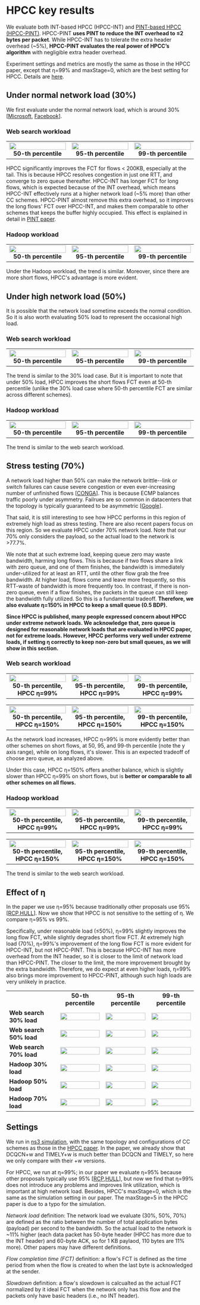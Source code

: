 # HPCC key results

We evaluate both INT-based HPCC (HPCC-INT) and [PINT-based HPCC (HPCC-PINT)](https://liyuliang001.github.io/publications/pint.pdf). HPCC-PINT **uses PINT to reduce the INT overhead to ≤2 bytes per packet**. While HPCC-INT has to tolerate the extra header overhead (~5%), **HPCC-PINT evaluates the real power of HPCC’s algorithm** with negligible extra header overhead.

Experiment settings and metrics are mostly the same as those in the HPCC paper, except that η=99% and maxStage=0, which are the best setting for HPCC. Details are [here](#settings).


## Under normal network load (30%)
We first evaluate under the normal network load, which is around 30% [[Microsoft](https://conferences.sigcomm.org/sigcomm/2017/files/program-kbnets/keynote-2.pdf), [Facebook](https://conferences.sigcomm.org/sigcomm/2015/pdf/papers/p123.pdf)].

### Web search workload
<table>
    <tr>
      <td align="center"><img src="figs/fct_wb30_50pct.png" width="100%"> <b>50-th percentile</b></td>
      <td align="center"><img src="figs/fct_wb30_95pct.png" width="100%"> <b>95-th percentile</b></td>
      <td align="center"><img src="figs/fct_wb30_99pct.png" width="100%"> <b>99-th percentile</b></td>
    </tr>
</table>

HPCC significantly improves the FCT for flows < 200KB, especially at the tail. This is because HPCC resolves congestion in just one RTT, and converge to zero queue thereafter. HPCC-INT has longer FCT for long flows, which is expected because of the INT overhead, which means HPCC-INT effectively runs at a higher network load (~5% more) than other CC schemes. HPCC-PINT almost remove this extra overhead, so it improves the long flows' FCT over HPCC-INT, and makes them comparable to other schemes that keeps the buffer highly occupied. This effect is explained in detail in [PINT paper](https://liyuliang001.github.io/publications/pint.pdf).

### Hadoop workload
<table>
    <tr>
      <td align="center"><img src="figs/fct_fb30_50pct.png" width="100%"> <b>50-th percentile</b></td>
      <td align="center"><img src="figs/fct_fb30_95pct.png" width="100%"> <b>95-th percentile</b></td>
      <td align="center"><img src="figs/fct_fb30_99pct.png" width="100%"> <b>99-th percentile</b></td>
    </tr>
</table>


Under the Hadoop workload, the trend is similar. Moreover, since there are more short flows, HPCC's advantage is more evident.

## Under high network load (50%)
It is possible that the network load sometime exceeds the normal condition. So it is also worth evaluating 50% load to represent the occasional high load.

### Web search workload
<table>
    <tr>
      <td align="center"><img src="figs/fct_wb50_50pct.png" width="100%"> <b>50-th percentile</b></td>
      <td align="center"><img src="figs/fct_wb50_95pct.png" width="100%"> <b>95-th percentile</b></td>
      <td align="center"><img src="figs/fct_wb50_99pct.png" width="100%"> <b>99-th percentile</b></td>
    </tr>
</table>

The trend is similar to the 30% load case. But it is important to note that under 50% load, HPCC improves the short flows FCT even at 50-th percentile (unlike the 30% load case where 50-th percentile FCT are similar across different schemes).

### Hadoop workload
<table>
    <tr>
      <td align="center"><img src="figs/fct_fb50_50pct.png" width="100%"> <b>50-th percentile</b></td>
      <td align="center"><img src="figs/fct_fb50_95pct.png" width="100%"> <b>95-th percentile</b></td>
      <td align="center"><img src="figs/fct_fb50_99pct.png" width="100%"> <b>99-th percentile</b></td>
    </tr>
</table>

The trend is similar to the web search workload.

## Stress testing (70%)
A network load higher than 50% can make the network brittle--link or switch failures can cause severe congestion or even ever-increasing number of unfinished flows [[CONGA](https://people.csail.mit.edu/alizadeh/papers/conga-sigcomm14.pdf)]. This is because ECMP balances traffic poorly under asymmetry. Failrues are so common in datacenters that the topology is typically guaranteed to be asymmetric [[Google](http://www.sysnet.ucsd.edu/sysnet/miscpapers/wcmp-eurosys-final.pdf)].

That said, it is still interesting to see how HPCC performs in this region of extremely high load as stress testing. There are also recent papers focus on this region. So we evaluate HPCC under 70% network load. Note that our 70% only considers the payload, so the actual load to the network is >77.7%.

We note that at such extreme load, keeping queue zero may waste bandwidth, harming long flows. This is because if two flows share a link with zero queue, and one of them finishes, the bandwidth is immediately under-utilized for at least an RTT, until the other flow grab the free bandwidth. At higher load, flows come and leave more frequently, so this RTT-waste of bandwidth is more frequently too. In contrast, if there is non-zero queue, even if a flow finishes, the packets in the queue can still keep the bandwidth fully utilized. So this is a fundamental tradeoff.  **Therefore, we also evaluate η=150% in HPCC to keep a small queue (0.5 BDP).**

**Since HPCC is published, many people expressed concern about HPCC under extreme network loads. We acknowledge that, zero queue is designed for reasonable network loads that are evaluated in HPCC paper, not for extreme loads. However, HPCC performs very well under extreme loads, if setting η correctly to keep non-zero but small queues, as we will show in this section.**

### Web search workload
<table>
    <tr>
      <td align="center"><img src="figs/fct_wb70_50pct.png" width="100%"> <b>50-th percentile, HPCC η=99%</b></td>
      <td align="center"><img src="figs/fct_wb70_95pct.png" width="100%"> <b>95-th percentile, HPCC η=99%</b></td>
      <td align="center"><img src="figs/fct_wb70_99pct.png" width="100%"> <b>99-th percentile, HPCC η=99%</b></td>
    </tr>
</table>

<table>
    <tr>
      <td align="center"><img src="figs/fct_wb70_utgt150_50pct.png" width="100%"> <b>50-th percentile, HPCC η=150%</b></td>
      <td align="center"><img src="figs/fct_wb70_utgt150_95pct.png" width="100%"> <b>95-th percentile, HPCC η=150%</b></td>
      <td align="center"><img src="figs/fct_wb70_utgt150_99pct.png" width="100%"> <b>99-th percentile, HPCC η=150%</b></td>
    </tr>
</table>

As the network load increases, HPCC η=99% is more evidently better than other schemes on short flows, at 50, 95, and 99-th percentile (note the y axis range), while on long flows, it's slower. This is an expected tradeoff of choose zero queue, as analyzed above.

Under this case, HPCC η=150% offers another balance, which is slightly slower than HPCC η=99% on short flows, but is **better or comparable to all other schemes on all flows.** 


### Hadoop workload
<table>
    <tr>
      <td align="center"><img src="figs/fct_fb70_50pct.png" width="100%"> <b>50-th percentile, HPCC η=99%</b></td>
      <td align="center"><img src="figs/fct_fb70_95pct.png" width="100%"> <b>95-th percentile, HPCC η=99%</b></td>
      <td align="center"><img src="figs/fct_fb70_99pct.png" width="100%"> <b>99-th percentile, HPCC η=99%</b></td>
    </tr>
</table>

<table>
    <tr>
      <td align="center"><img src="figs/fct_fb70_utgt150_50pct.png" width="100%"> <b>50-th percentile, HPCC η=150%</b></td>
      <td align="center"><img src="figs/fct_fb70_utgt150_95pct.png" width="100%"> <b>95-th percentile, HPCC η=150%</b></td>
      <td align="center"><img src="figs/fct_fb70_utgt150_99pct.png" width="100%"> <b>99-th percentile, HPCC η=150%</b></td>
    </tr>
</table>

The trend is similar to the web search workload.

## Effect of η
In the paper we use η=95% because traditionally other proposals use 95% [[RCP](http://yuba.stanford.edu/~nanditad/thesis-NanditaD.pdf),[HULL](https://www.usenix.org/system/files/conference/nsdi12/nsdi12-final187.pdf)]. Now we show that HPCC is not sensitive to the setting of η. We compare η=95% vs 99%.

Specifically, under reasonable load (≤50%), η=99% slightly improves the long flow FCT, while slightly degrades short flow FCT. At extremely high load (70%), η=99%'s improvement of the long flow FCT is more evident for HPCC-INT, but not HPCC-PINT. This is because HPCC-INT has more overhead from the INT header, so it is closer to the limit of network load than HPCC-PINT. The closer to the limit, the more improvement brought by the extra bandwidth. Therefore, we do expect at even higher loads, η=99% also brings more improvement to HPCC-PINT, although such high loads are very unlikely in practice.

<table>
    <tr>
        <td></td>
        <td align="center"><b>50-th percentile</b></td>
        <td align="center"><b>95-th percentile</b></td>
        <td align="center"><b>99-th percentile</b></td>
    </tr>
    <tr>
        <td><b>Web search 30% load</b></td>
        <td align="center"><img src="figs/fct_wb30_diffUtgt_50pct.png" width="100%"> </td>
        <td align="center"><img src="figs/fct_wb30_diffUtgt_95pct.png" width="100%"> </td>
        <td align="center"><img src="figs/fct_wb30_diffUtgt_99pct.png" width="100%"> </td>
    </tr>
    <tr>
        <td><b>Web search 50% load</b></td>
        <td><img src="figs/fct_wb50_diffUtgt_50pct.png" width="100%"></td>
        <td><img src="figs/fct_wb50_diffUtgt_95pct.png" width="100%"></td>
        <td><img src="figs/fct_wb50_diffUtgt_99pct.png" width="100%"></td>
    </tr>
    <tr>
        <td><b>Web search 70% load</b></td>
        <td><img src="figs/fct_wb70_diffUtgt_50pct.png" width="100%"></td>
        <td><img src="figs/fct_wb70_diffUtgt_95pct.png" width="100%"></td>
        <td><img src="figs/fct_wb70_diffUtgt_99pct.png" width="100%"></td>
    </tr>
    <tr>
        <td><b>Hadoop 30% load</b></td>
        <td><img src="figs/fct_fb30_diffUtgt_50pct.png" width="100%"></td>
        <td><img src="figs/fct_fb30_diffUtgt_95pct.png" width="100%"></td>
        <td><img src="figs/fct_fb30_diffUtgt_99pct.png" width="100%"></td>
    </tr>
    <tr>
        <td><b>Hadoop 50% load</b></td>
        <td><img src="figs/fct_fb50_diffUtgt_50pct.png" width="100%"></td>
        <td><img src="figs/fct_fb50_diffUtgt_95pct.png" width="100%"></td>
        <td><img src="figs/fct_fb50_diffUtgt_99pct.png" width="100%"></td>
    </tr>
    <tr>
        <td><b>Hadoop 70% load</b></td>
        <td><img src="figs/fct_fb70_diffUtgt_50pct.png" width="100%"></td>
        <td><img src="figs/fct_fb70_diffUtgt_95pct.png" width="100%"></td>
        <td><img src="figs/fct_fb70_diffUtgt_99pct.png" width="100%"></td>
    </tr>
</table>

## Settings
We run in [ns3 simulation](https://github.com/alibaba-edu/High-Precision-Congestion-Control), with the same topology and configurations of CC schemes as those in the [HPCC paper](https://liyuliang001.github.io/publications/hpcc.pdf). In the paper, we already show that DCQCN+w and TIMELY+w is much better than DCQCN and TIMELY, so here we only compare with their +w versions. 

For HPCC, we run at η=99%; in our paper we evaluate η=95% because other proposals typically use 95% [[RCP](http://yuba.stanford.edu/~nanditad/thesis-NanditaD.pdf),[HULL](https://www.usenix.org/system/files/conference/nsdi12/nsdi12-final187.pdf)], but now we find that η=99% does not introduce any problems and improves link utilization, which is important at high network load. Besides, HPCC's maxStage=0, which is the same as the simulation setting in our paper. The maxStage=5 in the HPCC paper is due to a typo for the simulation.

*Network load* definition: The network load we evaluate (30%, 50%, 70%) are defined as the ratio between the number of total application bytes (payload) per second to the bandwidth. So the actual load to the network is ~11% higher (each data packet has 50-byte header (HPCC has more due to the INT header) and 60-byte ACK, so for 1 KB paylaod, 110 bytes are 11% more). Other papers may have different definitions.

*Flow completion time (FCT)* definition: a flow's FCT is defined as the time period from when the flow is created to when the last byte is acknowledged at the sender.

*Slowdown* definition: a flow's slowdown is calcualted as the actual FCT normalized by it ideal FCT when the network only has this flow and the packets only have basic headers (i.e., no INT header).
